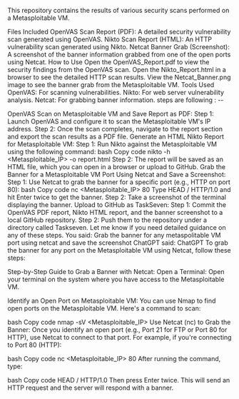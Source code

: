 This repository contains the results of various security scans performed on a Metasploitable VM.

Files Included
OpenVAS Scan Report (PDF): A detailed security vulnerability scan generated using OpenVAS.
Nikto Scan Report (HTML): An HTTP vulnerability scan generated using Nikto.
Netcat Banner Grab (Screenshot): A screenshot of the banner information grabbed from one of the open ports using Netcat.
How to Use
Open the OpenVAS_Report.pdf to view the security findings from the OpenVAS scan.
Open the Nikto_Report.html in a browser to see the detailed HTTP scan results.
View the Netcat_Banner.png image to see the banner grab from the Metasploitable VM.
Tools Used
OpenVAS: For scanning vulnerabilities.
Nikto: For web server vulnerability analysis.
Netcat: For grabbing banner information.
steps are following : --

OpenVAS Scan on Metasploitable VM and Save Report as PDF: Step 1: Launch OpenVAS and configure it to scan the Metasploitable VM's IP address. Step 2: Once the scan completes, navigate to the report section and export the scan results as a PDF file.
Generate an HTML Nikto Report for Metasploitable VM: Step 1: Run Nikto against the Metasploitable VM using the following command: bash Copy code nikto -h <Metasploitable_IP> -o report.html Step 2: The report will be saved as an HTML file, which you can open in a browser or upload to GitHub.
Grab the Banner for a Metasploitable VM Port Using Netcat and Save a Screenshot: Step 1: Use Netcat to grab the banner for a specific port (e.g., HTTP on port 80): bash Copy code nc <Metasploitable_IP> 80 Type HEAD / HTTP/1.0 and hit Enter twice to get the banner. Step 2: Take a screenshot of the terminal displaying the banner.
Upload to GitHub as TaskSeven: Step 1: Commit the OpenVAS PDF report, Nikto HTML report, and the banner screenshot to a local GitHub repository. Step 2: Push them to the repository under a directory called Taskseven. Let me know if you need detailed guidance on any of these steps.
You said: Grab the banner for any metaspolitable VM port using netcat and save the screenshot ChatGPT said: ChatGPT To grab the banner for any port on the Metasploitable VM using Netcat, follow these steps:

Step-by-Step Guide to Grab a Banner with Netcat: Open a Terminal: Open your terminal on the system where you have access to the Metasploitable VM.

Identify an Open Port on Metasploitable VM: You can use Nmap to find open ports on the Metasploitable VM. Here's a command to scan:

bash Copy code nmap -sV <Metasploitable_IP> Use Netcat (nc) to Grab the Banner: Once you identify an open port (e.g., Port 21 for FTP or Port 80 for HTTP), use Netcat to connect to that port. For example, if you're connecting to Port 80 (HTTP):

bash Copy code nc <Metasploitable_IP> 80 After running the command, type:

bash Copy code HEAD / HTTP/1.0 Then press Enter twice. This will send an HTTP request and the server will respond with a banner.
